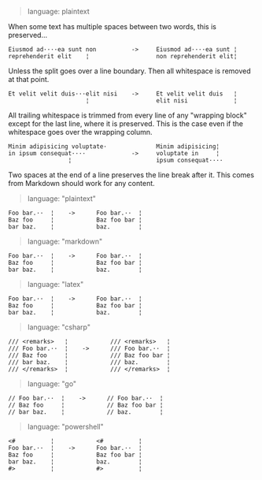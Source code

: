 > language: plaintext

When some text has multiple spaces between two words, this is preserved...

    Eiusmod ad····ea sunt non          ->     Eiusmod ad····ea sunt ¦
    reprehenderit elit    ¦                   non reprehenderit elit¦

Unless the split goes over a line boundary. Then all whitespace is removed at that point.

    Et velit velit duis···elit nisi    ->     Et velit velit duis   ¦
                          ¦                   elit nisi             ¦

All trailing whitespace is trimmed from every line of any "wrapping block" except for the
last line, where it is preserved. This is the case even if the whitespace goes over the
wrapping column.

    Minim adipisicing voluptate·              Minim adipisicing¦
    in ipsum consequat····             ->     voluptate in     ¦
                     ¦                        ipsum consequat····


Two spaces at the end of a line preserves the line break after it. This comes
from Markdown should work for any content.

> language: "plaintext"

    Foo bar.··  ¦    ->      Foo bar.··  ¦
    Baz foo     ¦            Baz foo bar ¦
    bar baz.    ¦            baz.        ¦

> language: "markdown"

    Foo bar.··  ¦    ->      Foo bar.··  ¦
    Baz foo     ¦            Baz foo bar ¦
    bar baz.    ¦            baz.        ¦

> language: "latex"

    Foo bar.··  ¦    ->      Foo bar.··  ¦
    Baz foo     ¦            Baz foo bar ¦
    bar baz.    ¦            baz.        ¦

> language: "csharp"

    /// <remarks>   ¦            /// <remarks>   ¦
    /// Foo bar.··  ¦    ->      /// Foo bar.··  ¦
    /// Baz foo     ¦            /// Baz foo bar ¦
    /// bar baz.    ¦            /// baz.        ¦
    /// </remarks>  ¦            /// </remarks>  ¦

> language: "go"

    // Foo bar.··  ¦    ->      // Foo bar.··  ¦
    // Baz foo     ¦            // Baz foo bar ¦
    // bar baz.    ¦            // baz.        ¦

> language: "powershell"

    <#          ¦            <#          ¦
    Foo bar.··  ¦    ->      Foo bar.··  ¦
    Baz foo     ¦            Baz foo bar ¦
    bar baz.    ¦            baz.        ¦
    #>          ¦            #>          ¦
